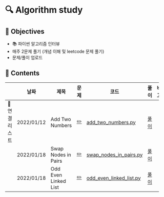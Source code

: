 # :mag: Algorithm study

## :dart: Objectives 
- :books: 파이썬 알고리즘 인터뷰
- 매주 2문제 풀기 (개념 이해 및 leetcode 문제 풀기)
- 문제/풀이 업로드

## :paperclip: Contents

|  | 날짜  | 제목   | 문제 | 코드 | 풀이 | 비고   |
| ---------| ------ | ----- | ---- | ----- | ------------ | ------------ |
| :pushpin:연결 리스트 | 2022/01/12  | Add Two Numbers  | [:pencil2:](https://leetcode.com/problems/add-two-numbers/) | [add_two_numbers.py](/LeetCode/add_two_numbers.py)|[풀이](/풀이/add_two_numbers.md)| 
| | 2022/01/18 | Swap Nodes in Pairs | [:pencil2:](https://leetcode.com/problems/swap-nodes-in-pairs/) | [swap_nodes_in_pairs.py](/LeetCode/swap_nodes_in_pairs.py)|[풀이](풀이/swap_nodes_in_pairs.md)|
| | 2022/01/18 | Odd Even Linked List | [:pencil2:](https://leetcode.com/problems/odd-even-linked-list/) | [odd_even_linked_list.py](/LeetCode/odd_even_linked_list.py) | [풀이](풀이/odd_even_linked_list.md)|
